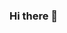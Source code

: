 ### Hi there 👋

<!--
**leonardo-vitor/leonardo-vitor** is a ✨ _special_ ✨ repository because its `README.md` (this file) appears on your GitHub profile.

Here are some ideas to get you started:

- 🔭 I’m currently working on ...
- 🌱 I’m currently learning ...
- 👯 I’m looking to collaborate on ...
- 🤔 I’m looking for help with ...
- 💬 Ask me about ...
- 📫 How to reach me: ...
- 😄 Pronouns: ...
- ⚡ Fun fact: ...
-->

<!--
<a href="mailto:seuemailaqui@gmail.com">
  <img src="https://img.shields.io/badge/Gmail-D14836?style=for-the-badge&logo=gmail&logoColor=white"/>
</a>
-->
